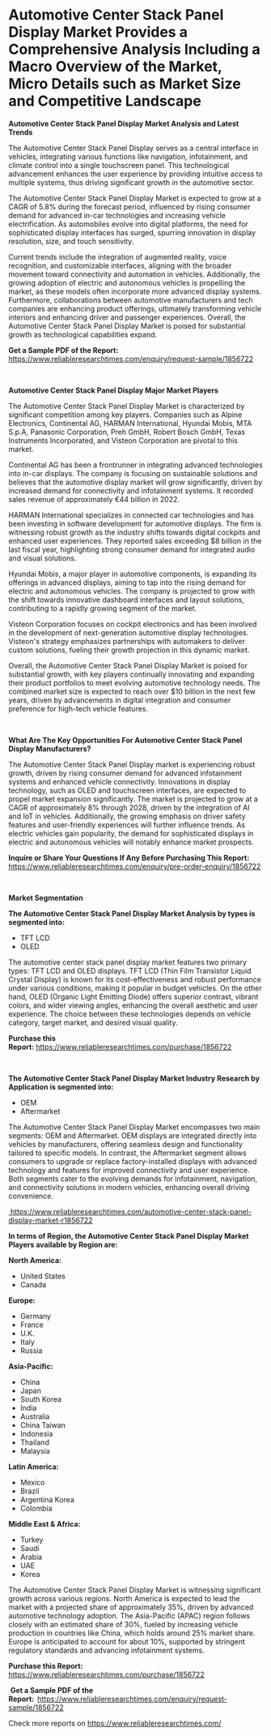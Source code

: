 <p><h1>Automotive Center Stack Panel Display Market Provides a Comprehensive Analysis Including a Macro Overview of the Market, Micro Details such as Market Size and Competitive Landscape</h1></p><p><strong>Automotive Center Stack Panel Display Market Analysis and Latest Trends</strong></p>
<p><p>The Automotive Center Stack Panel Display serves as a central interface in vehicles, integrating various functions like navigation, infotainment, and climate control into a single touchscreen panel. This technological advancement enhances the user experience by providing intuitive access to multiple systems, thus driving significant growth in the automotive sector.</p><p>The Automotive Center Stack Panel Display Market is expected to grow at a CAGR of 5.8% during the forecast period, influenced by rising consumer demand for advanced in-car technologies and increasing vehicle electrification. As automobiles evolve into digital platforms, the need for sophisticated display interfaces has surged, spurring innovation in display resolution, size, and touch sensitivity.</p><p>Current trends include the integration of augmented reality, voice recognition, and customizable interfaces, aligning with the broader movement toward connectivity and automation in vehicles. Additionally, the growing adoption of electric and autonomous vehicles is propelling the market, as these models often incorporate more advanced display systems. Furthermore, collaborations between automotive manufacturers and tech companies are enhancing product offerings, ultimately transforming vehicle interiors and enhancing driver and passenger experiences. Overall, the Automotive Center Stack Panel Display Market is poised for substantial growth as technological capabilities expand.</p></p>
<p><strong>Get a Sample PDF of the Report:&nbsp;</strong> <a href="https://www.reliableresearchtimes.com/enquiry/request-sample/1856722?utm_campaign=2720&utm_medium=2&utm_source=Github&utm_content=ia&utm_term=27032025&utm_id=automotive-center-stack-panel-display">https://www.reliableresearchtimes.com/enquiry/request-sample/1856722</a></p>
<p>&nbsp;</p>
<p><strong>Automotive Center Stack Panel Display Major Market Players</strong></p>
<p><p>The Automotive Center Stack Panel Display Market is characterized by significant competition among key players. Companies such as Alpine Electronics, Continental AG, HARMAN International, Hyundai Mobis, MTA S.p.A, Panasonic Corporation, Preh GmbH, Robert Bosch GmbH, Texas Instruments Incorporated, and Visteon Corporation are pivotal to this market.</p><p>Continental AG has been a frontrunner in integrating advanced technologies into in-car displays. The company is focusing on sustainable solutions and believes that the automotive display market will grow significantly, driven by increased demand for connectivity and infotainment systems. It recorded sales revenue of approximately €44 billion in 2022.</p><p>HARMAN International specializes in connected car technologies and has been investing in software development for automotive displays. The firm is witnessing robust growth as the industry shifts towards digital cockpits and enhanced user experiences. They reported sales exceeding $8 billion in the last fiscal year, highlighting strong consumer demand for integrated audio and visual solutions.</p><p>Hyundai Mobis, a major player in automotive components, is expanding its offerings in advanced displays, aiming to tap into the rising demand for electric and autonomous vehicles. The company is projected to grow with the shift towards innovative dashboard interfaces and layout solutions, contributing to a rapidly growing segment of the market.</p><p>Visteon Corporation focuses on cockpit electronics and has been involved in the development of next-generation automotive display technologies. Visteon's strategy emphasizes partnerships with automakers to deliver custom solutions, fueling their growth projection in this dynamic market.</p><p>Overall, the Automotive Center Stack Panel Display Market is poised for substantial growth, with key players continually innovating and expanding their product portfolios to meet evolving automotive technology needs. The combined market size is expected to reach over $10 billion in the next few years, driven by advancements in digital integration and consumer preference for high-tech vehicle features.</p></p>
<p>&nbsp;</p>
<p><strong>What Are The Key Opportunities For Automotive Center Stack Panel Display Manufacturers?</strong></p>
<p><p>The Automotive Center Stack Panel Display market is experiencing robust growth, driven by rising consumer demand for advanced infotainment systems and enhanced vehicle connectivity. Innovations in display technology, such as OLED and touchscreen interfaces, are expected to propel market expansion significantly. The market is projected to grow at a CAGR of approximately 8% through 2028, driven by the integration of AI and IoT in vehicles. Additionally, the growing emphasis on driver safety features and user-friendly experiences will further influence trends. As electric vehicles gain popularity, the demand for sophisticated displays in electric and autonomous vehicles will notably enhance market prospects.</p></p>
<p><strong>Inquire or Share Your Questions If Any Before Purchasing This Report:</strong> <a href="https://www.reliableresearchtimes.com/enquiry/pre-order-enquiry/1856722?utm_campaign=2720&utm_medium=2&utm_source=Github&utm_content=ia&utm_term=27032025&utm_id=automotive-center-stack-panel-display">https://www.reliableresearchtimes.com/enquiry/pre-order-enquiry/1856722</a></p>
<p>&nbsp;</p>
<p><strong>Market Segmentation</strong></p>
<p><strong>The Automotive Center Stack Panel Display Market Analysis by types is segmented into:</strong></p>
<p><ul><li>TFT LCD</li><li>OLED</li></ul></p>
<p><p>The automotive center stack panel display market features two primary types: TFT LCD and OLED displays. TFT LCD (Thin Film Transistor Liquid Crystal Display) is known for its cost-effectiveness and robust performance under various conditions, making it popular in budget vehicles. On the other hand, OLED (Organic Light Emitting Diode) offers superior contrast, vibrant colors, and wider viewing angles, enhancing the overall aesthetic and user experience. The choice between these technologies depends on vehicle category, target market, and desired visual quality.</p></p>
<p><strong>Purchase this Report:&nbsp;</strong><a href="https://www.reliableresearchtimes.com/purchase/1856722?utm_campaign=2720&utm_medium=2&utm_source=Github&utm_content=ia&utm_term=27032025&utm_id=automotive-center-stack-panel-display">https://www.reliableresearchtimes.com/purchase/1856722</a></p>
<p>&nbsp;</p>
<p><strong>The Automotive Center Stack Panel Display Market Industry Research by Application is segmented into:</strong></p>
<p><ul><li>OEM</li><li>Aftermarket</li></ul></p>
<p><p>The Automotive Center Stack Panel Display Market encompasses two main segments: OEM and Aftermarket. OEM displays are integrated directly into vehicles by manufacturers, offering seamless design and functionality tailored to specific models. In contrast, the Aftermarket segment allows consumers to upgrade or replace factory-installed displays with advanced technology and features for improved connectivity and user experience. Both segments cater to the evolving demands for infotainment, navigation, and connectivity solutions in modern vehicles, enhancing overall driving convenience.</p></p>
<p><a href="https://www.reliableresearchtimes.com/automotive-center-stack-panel-display-market-r1856722?utm_campaign=2720&utm_medium=2&utm_source=Github&utm_content=ia&utm_term=27032025&utm_id=automotive-center-stack-panel-display">&nbsp;https://www.reliableresearchtimes.com/automotive-center-stack-panel-display-market-r1856722</a></p>
<p><strong>In terms of Region, the Automotive Center Stack Panel Display Market Players available by Region are:</strong></p>
<p>
    <p> <strong> North America: </strong>
        <ul>
            <li>United States</li>
            <li>Canada</li>
        </ul>
        </p> 
    <p> <strong> Europe: </strong>
        <ul>
            <li>Germany</li>
            <li>France</li>
            <li>U.K.</li>
            <li>Italy</li>
            <li>Russia</li>
        </ul>
        </p> 
    <p> <strong> Asia-Pacific: </strong>
        <ul>
            <li>China</li>
            <li>Japan</li>
            <li>South Korea</li>
            <li>India</li>
            <li>Australia</li>
            <li>China Taiwan</li>
            <li>Indonesia</li>
            <li>Thailand</li>
            <li>Malaysia</li>
        </ul>
        </p> 
    <p> <strong> Latin America: </strong>
        <ul>
            <li>Mexico</li>
            <li>Brazil</li>
            <li>Argentina Korea</li>
            <li>Colombia</li>
        </ul>
        </p> 
    <p> <strong> Middle East & Africa: </strong>
        <ul>
            <li>Turkey</li>
            <li>Saudi</li>
            <li>Arabia</li>
            <li>UAE</li>
            <li>Korea</li>
        </ul>
    </p>
    </p>
<p><p>The Automotive Center Stack Panel Display Market is witnessing significant growth across various regions. North America is expected to lead the market with a projected share of approximately 35%, driven by advanced automotive technology adoption. The Asia-Pacific (APAC) region follows closely with an estimated share of 30%, fueled by increasing vehicle production in countries like China, which holds around 25% market share. Europe is anticipated to account for about 10%, supported by stringent regulatory standards and advancing infotainment systems.</p></p>
<p><strong>Purchase this Report: </strong><a href="https://www.reliableresearchtimes.com/purchase/1856722?utm_campaign=2720&utm_medium=2&utm_source=Github&utm_content=ia&utm_term=27032025&utm_id=automotive-center-stack-panel-display">https://www.reliableresearchtimes.com/purchase/1856722</a></p>
<p>&nbsp;<strong>Get a Sample PDF of the Report:&nbsp;&nbsp;</strong><a href="https://www.reliableresearchtimes.com/enquiry/request-sample/1856722?utm_campaign=2720&utm_medium=2&utm_source=Github&utm_content=ia&utm_term=27032025&utm_id=automotive-center-stack-panel-display">https://www.reliableresearchtimes.com/enquiry/request-sample/1856722</a></p>
<p><strong></strong></p>
<p>Check more reports on <a href="https://www.reliableresearchtimes.com/?utm_campaign=2720&utm_medium=2&utm_source=Github&utm_content=ia&utm_term=27032025&utm_id=automotive-center-stack-panel-display">https://www.reliableresearchtimes.com/</a></p>